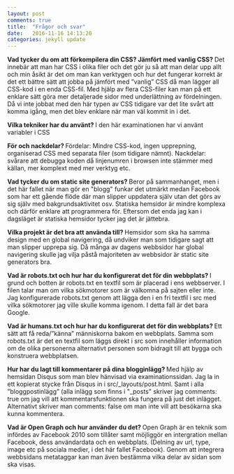 ```yaml
---
layout: post
comments: true
title:  "Frågor och svar"
date:   2016-11-16 14:13:20
categories: jekyll update
---
```


<b> Vad tycker du om att förkompilera din CSS? Jämfört med vanlig CSS? </b>
Det innebär att man har CSS i olika filer och det gör ju så att man delar upp allt och min åsikt är det om man kan
verktygen och hur det fungerar korrekt är det ett bättre sätt att jobba på jämfört med ”vanlig” CSS då man lägger all
CSS-kod i en enda CSS-fil. Med hjälp av flera CSS-filer kan man på ett enklare sätt göra mer detaljerade sidor med
underlättning av fördelningen. Då vi inte jobbat med den här typen av CSS tidigare var det lite svårt att komma igång,
men det blev enklare när man väl kommit in i det.

<b> Vilka tekniker har du använt? </b>
I den här examinationen har vi använt variabler i CSS

<b> För och nackdelar? </b>
Fördelar: Mindre CSS-kod, ingen upprepning, organiserad CSS med separata filer (som tidigare nämnt).
Nackdelar: svårare att debugga koden då linjenumren i browsen inte stämmer med källan, mer komplext med mer verktyg etc.

<b> Vad tycker du om static site generators? </b>
Beror på sammanhanget, men i det här fallet när man gör en "blogg" funkar det utmärkt medan Facebook som har ett gående flöde
där man slipper uppdatera själv utan det görs av sig själv med bakgrundsaktivitet osv. Statiska hemsidor är mindre komplexa och
därför enklare att programmera för. Eftersom det enda jag kan i dagsläget är statiska hemsidor tycker jag det är jättebra.

<b> Vilka projekt är det bra att använda till? </b>
Hemsidor som ska ha samma design med en global navigering, då undviker man som tidigare sagt att man slipper upprepa sig.
Då många av dagens webbsidor har global navigering skulle jag vilja påstå majoriteten av webbsidor är static site generators bra.

<b> Vad är robots.txt och hur har du konfigurerat det för din webbplats? </b>
I grund och botten är robots.txt en textfil som är placerad i ens webbserver.
I filen talar man om vilka sökmotorer som är välkomna på sajten eller inte.
Jag konfigurerade robots.txt genom att lägga den i en fri textfil i src med vilka sökmotorer jag ville skulle komma igenom.
I detta fall är det bara Google.

<b> Vad är humans.txt och hur har du konfigurerat det för din webbplats? </b>
Ett sätt att få reda/”känna” människorna bakom en webbplats. Samma som robots.txt är det en textfil som läggs direkt i
src som innehåller information om de olika personerna alternativt personen som bidragit till att bygga och konstruera webbplatsen.

<b> Hur har du lagt till kommentarer på dina blogginlägg? </b>
Med hjälp av hemsidan Disqus som man blev hänvisad via examinationssidan. Jag la in ett kopierat stycke från Disqus
in i src/_layouts/post.html. Samt i alla ”bloggpostinlägg” (alla inlägg som finns i "_posts" skriver jag comments: true om jag vill att kommentarsfunktionen
ska fungera på just det inlägget. Alternativt skriver man comments: false om man inte vill att besökarna ska kunna kommentera.

<b> Vad är Open Graph och hur använder du det? </b>
Open Graph är en teknik som infördes av Facebook 2010 som tillåter samt möjliggör en intergration mellan Facebook,
dess användardata och en webbplats. (Delning av url, type, image etc på sociala medier, i det här fallet Facebook).
Genom att integrera webbsidans metataggar kan man även bestämma vilka delar av sidan som ska visas.

